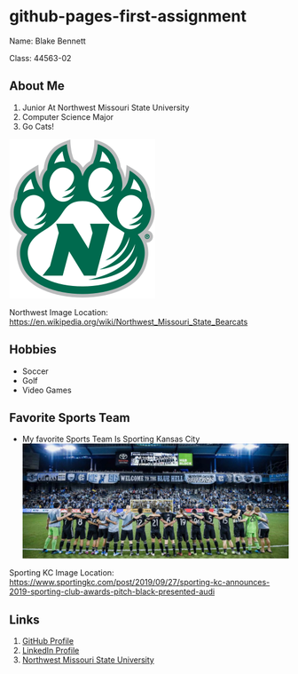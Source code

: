 # github-pages-first-assignment
Name: Blake Bennett

Class: 44563-02

## About Me
1. Junior At Northwest Missouri State University
2. Computer Science Major
3. Go Cats!

![Northwest Bearcat Logo](bearcat.png)

Northwest Image Location: https://en.wikipedia.org/wiki/Northwest_Missouri_State_Bearcats


## Hobbies
* Soccer
* Golf
* Video Games

## Favorite Sports Team
* My favorite Sports Team Is Sporting Kansas City 
![Sporting Stadium](sporting.png)

Sporting KC Image Location: https://www.sportingkc.com/post/2019/09/27/sporting-kc-announces-2019-sporting-club-awards-pitch-black-presented-audi

## Links
1. [GitHub Profile](https://github.com/bben6087)
2. [LinkedIn Profile](https://www.linkedin.com/in/blake-bennett-2b2b11191/)
3. [Northwest Missouri State University](https://www.nwmissouri.edu/)

